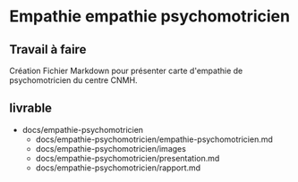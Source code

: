# Empathie empathie psychomotricien
## Travail à faire 
Création Fichier Markdown pour présenter carte d'empathie de psychomotricien  du centre CNMH.

## livrable 
- docs/empathie-psychomotricien
  - docs/empathie-psychomotricien/empathie-psychomotricien.md
  - docs/empathie-psychomotricien/images
  - docs/empathie-psychomotricien/presentation.md
  - docs/empathie-psychomotricien/rapport.md

